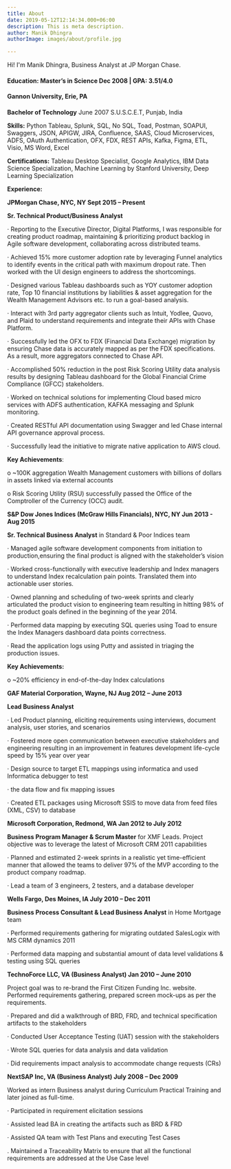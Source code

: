 ```yaml
---
title: About
date: 2019-05-12T12:14:34.000+06:00
description: This is meta description.
author: Manik Dhingra
authorImage: images/about/profile.jpg

---
```

Hi! I'm Manik Dhingra, Business Analyst at JP Morgan Chase.

#### Education: Master’s in Science Dec 2008 | GPA: 3.51/4.0

#### Gannon University, Erie, PA

#### 

**Bachelor of Technology** June 2007          S.U.S.C.E.T, Punjab, India

**Skills:** Python Tableau, Splunk, SQL, No SQL, Toad, Postman, SOAPUI, Swaggers, JSON, APIGW, JIRA, Confluence, SAAS, Cloud Microservices, ADFS, OAuth Authentication, OFX, FDX, REST APIs, Kafka, Figma, ETL, Visio, MS Word, Excel

**Certifications:** Tableau Desktop Specialist, Google Analytics, IBM Data Science Specialization, Machine Learning by Stanford University, Deep Learning Specialization

**Experience:** 

**JPMorgan Chase, NYC, NY Sept 2015 – Present**

**Sr. Technical Product/Business Analyst**

· Reporting to the Executive Director, Digital Platforms, I was responsible for creating product roadmap, maintaining & prioritizing product backlog in Agile software development, collaborating across­ distributed teams.

· Achieved 15% more customer adoption rate by leveraging Funnel analytics to identify events in the critical path with maximum dropout rate. Then worked with the UI design engineers to address the shortcomings.

· Designed various Tableau dashboards such as YOY customer adoption rate, Top 10 financial institutions by liabilities & asset aggregation for the Wealth Management Advisors etc. to run a goal-based analysis.

· Interact with 3rd party aggregator clients such as Intuit, Yodlee, Quovo, and Plaid to understand requirements and integrate their APIs with Chase Platform.

· Successfully led the OFX to FDX (Financial Data Exchange) migration by ensuring Chase data is accurately mapped as per the FDX specifications. As a result, more aggregators connected to Chase API.

· Accomplished 50% reduction in the post Risk Scoring Utility data analysis results by designing Tableau dashboard for the Global Financial Crime Compliance (GFCC) stakeholders.

· Worked on technical solutions for implementing Cloud based micro services with ADFS authentication, KAFKA messaging and Splunk monitoring.

· Created RESTful API documentation using Swagger and led Chase internal API governance approval process.

· Successfully lead the initiative to migrate native application to AWS cloud.

**Key Achievements**:

o \~100K aggregation Wealth Management customers with billions of dollars in assets linked via external accounts

o Risk Scoring Utility (RSU) successfully passed the Office of the Comptroller of the Currency (OCC) audit.

**S&P Dow Jones Indices (McGraw Hills Financials), NYC, NY Jun 2013 - Aug 2015**

**Sr. Technical Business Analyst** in Standard & Poor Indices team

· Managed agile software development components from initiation to production,ensuring the final product is aligned with the stakeholder’s vision

· Worked cross-functionally with executive leadership and Index managers to understand Index recalculation pain points. Translated them into actionable user stories.

· Owned planning and scheduling of two-week sprints and clearly articulated the product vision to engineering team resulting in hitting 98% of the product goals defined in the beginning of the year 2014.

· Performed data mapping by executing SQL queries using Toad to ensure the Index Managers dashboard data points correctness.

· Read the application logs using Putty and assisted in triaging the production issues.

**Key Achievements:**

o \~20% efficiency in end-of-the-day Index calculations

**GAF Material Corporation, Wayne, NJ Aug 2012 – June 2013**

**Lead Business Analyst**

· Led Product planning, eliciting requirements using interviews, document analysis, user stories, and scenarios

· Fostered more open communication between executive stakeholders and engineering resulting in an improvement in features development life-cycle speed by 15% year over year

· Design source to target ETL mappings using informatica and used Informatica debugger to test

· the data flow and fix mapping issues

· Created ETL packages using Microsoft SSIS to move data from feed files (XML, CSV) to database

**Microsoft Corporation, Redmond, WA Jan 2012 to July 2012**

**Business Program Manager & Scrum Master** for XMF Leads. Project objective was to leverage the latest of Microsoft CRM 2011 capabilities

· Planned and estimated 2-week sprints in a realistic yet time-efficient manner that allowed the teams to deliver 97% of the MVP according to the product company roadmap.

· Lead a team of 3 engineers, 2 testers, and a database developer

**Wells Fargo, Des Moines, IA July 2010 – Dec 2011**

**Business Process Consultant & Lead Business Analyst** in Home Mortgage team

· Performed requirements gathering for migrating outdated SalesLogix with MS CRM dynamics 2011

· Performed data mapping and substantial amount of data level validations & testing using SQL queries

**TechnoForce LLC, VA (Business Analyst) Jan 2010 – June 2010**

Project goal was to re-brand the First Citizen Funding Inc. website. Performed requirements gathering, prepared screen mock-ups as per the requirements.

· Prepared and did a walkthrough of BRD, FRD, and technical specification artifacts to the stakeholders

· Conducted User Acceptance Testing (UAT) session with the stakeholders

· Wrote SQL queries for data analysis and data validation

· Did requirements impact analysis to accommodate change requests (CRs)

**NextSAP Inc, VA (Business Analyst) July 2008 – Dec 2009**

Worked as intern Business analyst during Curriculum Practical Training and later joined as full-time.

· Participated in requirement elicitation sessions

· Assisted lead BA in creating the artifacts such as BRD & FRD

· Assisted QA team with Test Plans and executing Test Cases

. Maintained a Traceability Matrix to ensure that all the functional requirements are addressed at the Use Case level